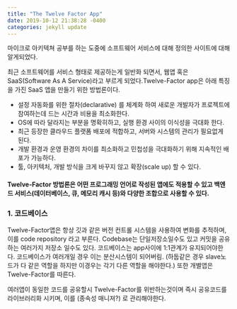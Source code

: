 ```yaml
---
title: "The Twelve Factor App"
date: 2019-10-12 21:38:28 -0400
categories: jekyll update
---
```


마이크로 아키텍쳐 공부를 하는 도중에 소프트웨어 서비스에 대해 정의한 사이트에 대해 알게되었다.

[12-factor-app]: https://12factor.net/ko/codebase
최근 소프트웨어를 서비스 형태로 제공하는게 일반화 되면서, 웹앱 혹은 SaaS(Software As A Service)라고 부르게 되었다.Twelve-Factor app은 아래 특징을 가진 SaaS 앱을 만들기 위한 방법론이다.

* 설정 자동화를 위한 절차(declarative) 를 체계화 하여 새로운 개발자가 프로젝트에 참여하는데 드는 시간과 비용을 최소화한다.
* OS에 따라 달라지는 부분을 명확히하고, 실행 환경 사이의 이식성을 극대화 한다.
* 최근 등장한 클라우드 플랫폼 배포에 적합하고, 서버와 시스템의 관리가 필요없게 된다.
* 개발 환경과 운영 환경의 차이를 최소화하고 민첩성을 극대화하기 위해 지속적인 배포가 가능하다.
* 툴, 아키텍처, 개발 방식을 크게 바꾸지 않고 확장(scale up) 할 수 있다.


#### Twelve-Factor 방법론은 어떤 프로그래밍 언어로 작성된 앱에도 적용할 수 있고 백엔드 서비스(데이터베이스, 큐, 메모리 캐시 등)와 다양한 조합으로 사용할 수 있다.


### 1. 코드베이스

Twelve-Factor앱은 항상 깃과 같은 버전 컨트롤 시스템을 사용하여 변화를 추적하며, 이를 code repository 라고 부른다.
Codebase는 단일저장소일수도 있고 커밋을 공유하는 여러가지 저장소 일수도 있다.
코드베이스는 app사이에 1:1관계가 유지되어야한다. 코드베이스가 여러개일 경우 이는 분산시스템이 되어버림.
(하둡같은 경우 slave노드가 다 같은 역할을 하지만 이경우는 각기 다른 역할을 해야한다.)
또한 개별앱은 Twelve-Factor를 따른다.

여러앱이 동일한 코드를 공유할시 Twelve-Factor를 위반하는것이며 즉시 공유코드를 라이브러리화 시키며,
이를 (종속성 매니져?) 로 관리해야한다.
